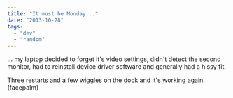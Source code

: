 ```yaml
---
title: "It must be Monday..."
date: "2013-10-28"
tags: 
  - "dev"
  - "random"
---
```


... my laptop decided to forget it's video settings, didn't detect the second monitor, had to reinstall device driver software and generally had a hissy fit.

Three restarts and a few wiggles on the dock and it's working again. (facepalm)
